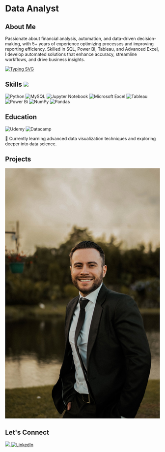 # Data Analyst

## About Me

Passionate about financial analysis, automation, and data-driven decision-making, with 5+ years of experience optimizing processes and improving reporting efficiency. Skilled in SQL, Power BI, Tableau, and Advanced Excel, I develop automated solutions that enhance accuracy, streamline workflows, and drive business insights.

<a href="https://git.io/typing-svg"><img src="https://readme-typing-svg.herokuapp.com?font=Fira+Code&pause=1000&width=435&lines=A+self-taught+data+analyst;A+financial+analyst;Passionate+about+improvement;and+process+automation;Learning+SQL+and+Python" alt="Typing SVG" /></a>

## Skills <img src = "https://media2.giphy.com/media/QssGEmpkyEOhBCb7e1/giphy.gif?cid=ecf05e47a0n3gi1bfqntqmob8g9aid1oyj2wr3ds3mg700bl&rid=giphy.gif" width = 32px> 
![Python](https://img.shields.io/badge/Python-%20?style=flat-square&logo=python&logoColor=white&labelColor=black&color=black)
![MySQL](https://img.shields.io/badge/MySQL-%20?style=flat-square&logo=mysql&logoColor=white&logoSize=auto&labelColor=black&color=black)
![Jupyter Notebook](https://img.shields.io/badge/Jupyter-%20?style=flat-square&logo=jupyter&logoColor=white&logoSize=auto&labelColor=black&color=black)
![Microsoft Excel](https://img.shields.io/badge/Microsoft%20Excel-%20?style=flat-square&logoColor=white&logoSize=auto&labelColor=black&color=black)
![Tableau](https://img.shields.io/badge/Tableau-%20?style=flat-square&logoColor=white&logoSize=auto&labelColor=black&color=black)
![Power Bi](https://img.shields.io/badge/Power%20Bi-%20?style=flat-square&logoColor=white&logoSize=auto&labelColor=black&color=black)
![NumPy](https://img.shields.io/badge/Numpy-%20?style=flat-square&logo=numpy&logoColor=white&logoSize=auto&labelColor=black&color=black)
![Pandas](https://img.shields.io/badge/Pandas-%20?style=flat-square&logo=pandas&logoColor=white&logoSize=auto&labelColor=black&color=black)


## Education
![Udemy](https://img.shields.io/badge/Udemy-A435F0?style=for-the-badge&logo=Udemy&logoColor=white)
![Datacamp](https://img.shields.io/badge/Datacamp-05192D?style=for-the-badge&logo=datacamp&logoColor=03E860)




🌱 Currently learning advanced data visualization techniques and exploring deeper into data science.

## Projects
![Bike Study](/assets/img/profile_photo.jpeg)


## Let's Connect

<p>
  <a href="mailto:bryn.acuna7@gmail.com" target="_blank">
  <img src="https://img.shields.io/badge/Gmail%3A%20bryn.acuna7%40gmail.com-red?style=for-the-badge&logo=gmail&logoColor=white&logoSize=auto">
  </a>
  
   <a href="https://www.linkedin.com/in/bryan-acu%C3%B1a-as12b7/" target="_blank">
    <img alt="LinkedIn" src="https://img.shields.io/badge/LinkedIn-0077B5?style=for-the-badge&logo=linkedin&logoColor=white">
  </a>  
</p>

 












<!---
bryanacuna7/bryanacuna7 is a ✨ special ✨ repository because its `README.md` (this file) appears on your GitHub profile.
You can click the Preview link to take a look at your changes.
--->
